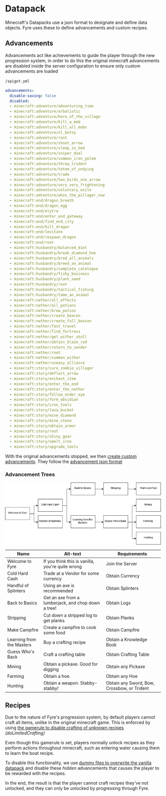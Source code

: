 # Datapack

Minecraft's Datapacks use a json format to designate and define data objects. Fyre uses these to define advancements and custom recipes.

## Advancements

Advancements act like achievements to guide the player through the new progression system, in order to do this the original minecraft advancements are
disabled inside the server configuration to ensure only custom advancements are loaded

`/spigot.yml`

```yml
advancements:
  disable-saving: false
  disabled:
  - minecraft:adventure/adventuring_time
  - minecraft:adventure/arbalistic
  - minecraft:adventure/hero_of_the_village
  - minecraft:adventure/kill_a_mob
  - minecraft:adventure/kill_all_mobs
  - minecraft:adventure/ol_betsy
  - minecraft:adventure/root
  - minecraft:adventure/shoot_arrow
  - minecraft:adventure/sleep_in_bed
  - minecraft:adventure/sniper_duel
  - minecraft:adventure/summon_iron_golem
  - minecraft:adventure/throw_trident
  - minecraft:adventure/totem_of_undying
  - minecraft:adventure/trade
  - minecraft:adventure/two_birds_one_arrow
  - minecraft:adventure/very_very_frightening
  - minecraft:adventure/voluntary_exile
  - minecraft:adventure/whos_the_pillager_now
  - minecraft:end/dragon_breath
  - minecraft:end/dragon_egg
  - minecraft:end/elytra
  - minecraft:end/enter_end_gateway
  - minecraft:end/find_end_city
  - minecraft:end/kill_dragon
  - minecraft:end/levitate
  - minecraft:end/respawn_dragon
  - minecraft:end/root
  - minecraft:husbandry/balanced_diet
  - minecraft:husbandry/break_diamond_hoe
  - minecraft:husbandry/bred_all_animals
  - minecraft:husbandry/breed_an_animal
  - minecraft:husbandry/complete_catalogue
  - minecraft:husbandry/fishy_business
  - minecraft:husbandry/plant_seed
  - minecraft:husbandry/root
  - minecraft:husbandry/tactical_fishing
  - minecraft:husbandry/tame_an_animal
  - minecraft:nether/all_effects
  - minecraft:nether/all_potions
  - minecraft:nether/brew_potion
  - minecraft:nether/create_beacon
  - minecraft:nether/create_full_beacon
  - minecraft:nether/fast_travel
  - minecraft:nether/find_fortress
  - minecraft:nether/get_wither_skull
  - minecraft:nether/obtain_blaze_rod
  - minecraft:nether/return_to_sender
  - minecraft:nether/root
  - minecraft:nether/summon_wither
  - minecraft:nether/uneasy_alliance
  - minecraft:story/cure_zombie_villager
  - minecraft:story/deflect_arrow
  - minecraft:story/enchant_item
  - minecraft:story/enter_the_end
  - minecraft:story/enter_the_nether
  - minecraft:story/follow_ender_eye
  - minecraft:story/form_obsidian
  - minecraft:story/iron_tools
  - minecraft:story/lava_bucket
  - minecraft:story/mine_diamond
  - minecraft:story/mine_stone
  - minecraft:story/obtain_armor
  - minecraft:story/root
  - minecraft:story/shiny_gear
  - minecraft:story/smelt_iron
  - minecraft:story/upgrade_tools
```

With the original advancements stopped, we then [create custom advancements](https://github.com/the-dwellers/Fyre/tree/master/datapack/Fyre/data/fyre/advancements).
They follow the [advancement json format](https://minecraft.gamepedia.com/Advancements#JSON_Format)

### Advancement Trees

![Flowchart of Welcome Advancements](img/Advancements-Welcome.png)

| Name                      | Alt-text                                            | Requirements                                |
| ------------------------- | --------------------------------------------------- | ------------------------------------------- |
| Welcome to Fyre           | If you think this is vanilla, you're quite wrong    | Join the Server                             |
| Cold Hard Cash            | Trade at a Vendor for some currency                 | Obtain Currency                             |
| Handful of Splinters      | Using an axe is recommended                         | Obtain Splinters                            |
| Back to Basics            | Get an axe from a lumberjack, and chop down a tree! | Obtain Logs                                 |
| Stripping                 | Cut down a stripped log to get planks               | Obtain Planks                               |
| Make Campfire             | Create a campfire to cook some food                 | Obtain Campfire                             |
| Learning from the Masters | Buy a crafting recipe                               | Obtain a Knowledge Book                     |
| Guess Who's Back          | Craft a crafting table                              | Obtain Crafting Table                       |
| Mining                    | Obtain a pickaxe. Good for digging                  | Obtain any Pickaxe                          |
| Farming                   | Obtain a hoe.                                       | Obtain any Hoe                              |
| Hunting                   | Obtain a weapon. Stabby-stabby!                     | Obtain any Sword, Bow, Crossbow, or Trident |

## Recipes

Due to the nature of Fyre's progression system, by default players cannot craft all items, unlike in the original minecraft game.
This is enforced by using [the gamerule to disable crafting of unknown recipes](https://minecraft.gamepedia.com/Commands/gamerule) *(doLimitedCrafting)*

Even though this gamerule is set, players normally unlock recipes as they perform actions throughout minecraft, such as entering water causing them to learn the boat recipe.

To disable this functionality, we use [dummy files to overwrite the vanilla datapack](https://github.com/the-dwellers/Fyre/tree/master/datapack/Fyre/data/minecraft/advancements/recipes) and disable these *hidden* advancements that causes the player to be rewarded with the recipes.

In the end, the result is that the player cannot craft recipes they've not unlocked, and they can only be unlocked by progressing through Fyre.
